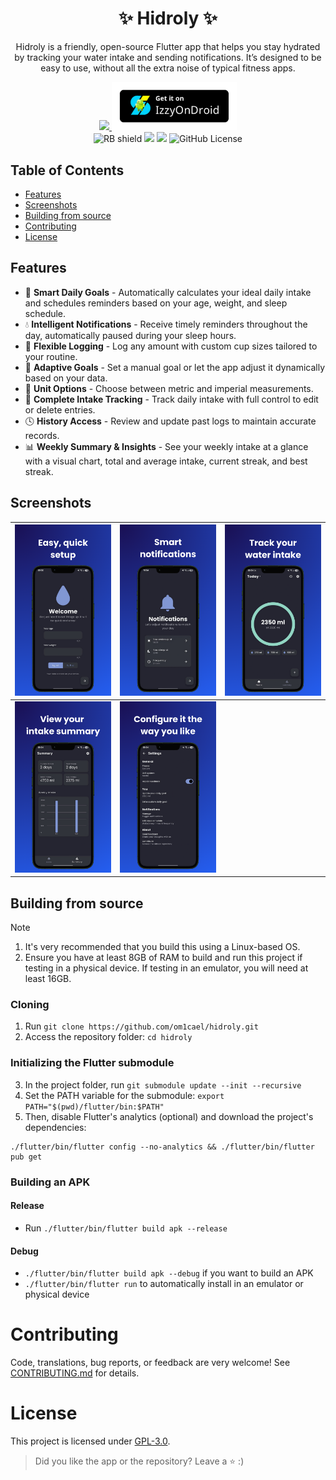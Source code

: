 <h1 align="center">✨ Hidroly ✨</h1>
<p align="center">
Hidroly is a friendly, open-source Flutter app that helps you stay hydrated by tracking your water intake and sending notifications. It’s designed to be easy to use, without all the extra noise of typical fitness apps.
</p>
<div align="center">
  <div>
    <a href="https://f-droid.org/en/packages/com.om1cael.hidroly/">
      <img src="https://f-droid.org/badge/get-it-on.svg" width="200">
    </a>
    <a href="https://apt.izzysoft.de/fdroid/index/apk/com.om1cael.hidroly">
      <img src=".github/assets/IzzyOnDroid.png" width="200">
    </a>
  </div>
  <img src="https://shields.rbtlog.dev/simple/com.om1cael.hidroly" alt="RB shield">
  <img src="https://img.shields.io/github/downloads/om1cael/hidroly/total">
  <a title="Crowdin" target="_blank" href="https://crowdin.com/project/hidroly"><img src="https://badges.crowdin.net/hidroly/localized.svg"></a>
  <img alt="GitHub License" src="https://img.shields.io/github/license/om1cael/hidroly">
</div>

## Table of Contents
- [Features](#features)
- [Screenshots](#screenshots)
- [Building from source](#building-from-source)
- [Contributing](#contributing)
- [License](#license)

## Features
* 🧠 **Smart Daily Goals** - Automatically calculates your ideal daily intake and schedules reminders based on your age, weight, and sleep schedule.
* 💧 **Intelligent Notifications** - Receive timely reminders throughout the day, automatically paused during your sleep hours.
* 🥤 **Flexible Logging** - Log any amount with custom cup sizes tailored to your routine.
* 🎯 **Adaptive Goals** - Set a manual goal or let the app adjust it dynamically based on your data.
* 📏 **Unit Options** - Choose between metric and imperial measurements.
* 📅 **Complete Intake Tracking** - Track daily intake with full control to edit or delete entries.
* 🕓 **History Access** - Review and update past logs to maintain accurate records.
* 📊 **Weekly Summary & Insights** - See your weekly intake at a glance with a visual chart, total and average intake, current streak, and best streak.

## Screenshots

| <img src="./metadata/en-US/images/phoneScreenshots/1.png" alt="Setup Page" />        | <img src="./metadata/en-US/images/phoneScreenshots/2.png" alt="Notifications Setup" />     | <img src="./metadata/en-US/images/phoneScreenshots/3.png" alt="Home Page" />        |
|----------------------------------------------------------------------------------------|----------------------------------------------------------------------------------------------|----------------------------------------------------------------------------------------|
| <img src="./metadata/en-US/images/phoneScreenshots/4.png" alt="Summary Page" />      | <img src="./metadata/en-US/images/phoneScreenshots/5.png" alt="Settings Page" />


## Building from source

> [!NOTE]
> 1. It's very recommended that you build this using a Linux-based OS.
> 2. Ensure you have at least 8GB of RAM to build and run this project if testing in a physical device. If testing in an emulator, you will need at least 16GB.

### Cloning
1. Run `git clone https://github.com/om1cael/hidroly.git`
2. Access the repository folder: `cd hidroly` 

### Initializing the Flutter submodule
3. In the project folder, run `git submodule update --init --recursive`
4. Set the PATH variable for the submodule: `export PATH="$(pwd)/flutter/bin:$PATH"`
5. Then, disable Flutter's analytics (optional) and download the project's dependencies:
```
./flutter/bin/flutter config --no-analytics && ./flutter/bin/flutter pub get
```

### Building an APK

#### Release
* Run `./flutter/bin/flutter build apk --release`

#### Debug
* `./flutter/bin/flutter build apk --debug` if you want to build an APK
* `./flutter/bin/flutter run` to automatically install in an emulator or physical device

# Contributing
Code, translations, bug reports, or feedback are very welcome! See [CONTRIBUTING.md](CONTRIBUTING.md) for details.

# License
This project is licensed under [GPL-3.0](https://github.com/om1cael/Hidroly/blob/main/LICENSE).

> Did you like the app or the repository? Leave a ⭐ :)
